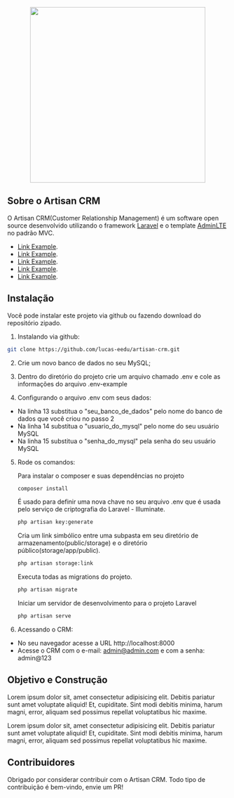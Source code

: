 <p align="center"><a href="https://laravel.com" target="_blank"><img src="https://raw.githubusercontent.com/laravel/art/master/logo-lockup/5%20SVG/2%20CMYK/1%20Full%20Color/laravel-logolockup-cmyk-red.svg" width="400"></a></p>

## Sobre o Artisan CRM

O Artisan CRM(Customer Relationship Management) é um software open source desenvolvido utilizando o framework [Laravel](https://laravel.com/) e o template [AdminLTE](https://adminlte.io/) no padrão MVC.

- [Link Example](https://laravel.com/).
- [Link Example](https://laravel.com/).
- [Link Example](https://laravel.com/).
- [Link Example](https://laravel.com/).
- [Link Example](https://laravel.com/).

## Instalação
Você pode instalar este projeto via github ou fazendo download do repositório zipado.

1. Instalando via github:

```bash
git clone https://github.com/lucas-eedu/artisan-crm.git
```

2. Crie um novo banco de dados no seu MySQL;

3. Dentro do diretório do projeto crie um arquivo chamado .env e cole as informações do arquivo .env-example

4. Configurando o arquivo .env com seus dados:
- Na linha 13 substitua o "seu_banco_de_dados" pelo nome do banco de dados que você criou no passo 2
- Na linha 14 substitua o "usuario_do_mysql" pelo nome do seu usuário MySQL
- Na linha 15 substitua o "senha_do_mysql" pela senha do seu usuário MySQL

5. Rode os comandos:

    Para instalar o composer e suas dependências no projeto
    ```bash
    composer install
    ```

    É usado para definir uma nova chave no seu arquivo .env que é usada pelo serviço de criptografia do Laravel - Illuminate. 
    ```bash
    php artisan key:generate
    ```

    Cria um link simbólico entre uma subpasta em seu diretório de armazenamento(public/storage) e o diretório público(storage/app/public).
    ```bash
    php artisan storage:link
    ```

    Executa todas as migrations do projeto.
    ```bash
    php artisan migrate
    ```

    Iniciar um servidor de desenvolvimento para o projeto Laravel
    ```bash
    php artisan serve
    ```

6. Acessando o CRM:
- No seu navegador acesse a URL http://localhost:8000
- Acesse o CRM com o e-mail: admin@admin.com e com a senha: admin@123

## Objetivo e Construção

Lorem ipsum dolor sit, amet consectetur adipisicing elit. Debitis pariatur sunt amet voluptate aliquid! Et, cupiditate. Sint modi debitis minima, harum magni, error, aliquam sed possimus repellat voluptatibus hic maxime.

Lorem ipsum dolor sit, amet consectetur adipisicing elit. Debitis pariatur sunt amet voluptate aliquid! Et, cupiditate. Sint modi debitis minima, harum magni, error, aliquam sed possimus repellat voluptatibus hic maxime.

## Contribuidores

Obrigado por considerar contribuir com o Artisan CRM. Todo tipo de contribuição é bem-vindo, envie um PR!
